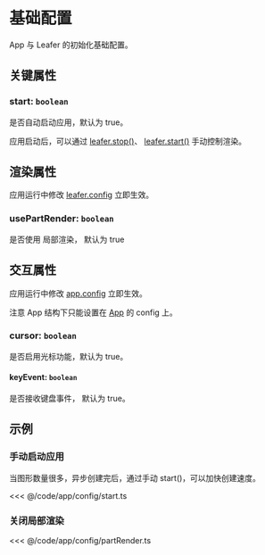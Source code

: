# 基础配置

App 与 Leafer 的初始化基础配置。

## 关键属性

### start: `boolean`

是否自动启动应用，默认为 true。

应用启动后，可以通过 [leafer.stop()](/reference/display/Leafer.md#start)、 [leafer.start()](/reference/display/Leafer.md#start) 手动控制渲染。

## 渲染属性

应用运行中修改 [leafer.config](/reference/display/Leafer.md#config-ileaferconfig) 立即生效。

### usePartRender: `boolean`

是否使用 局部渲染， 默认为 true

## 交互属性

应用运行中修改 [app.config](/reference/display/Leafer.md#config-ileaferconfig) 立即生效。

注意 App 结构下只能设置在 [App](/reference/display/App.md) 的 config 上。

### cursor: `boolean`

是否启用光标功能，默认为 true。

#### keyEvent: `boolean`

是否接收键盘事件， 默认为 true。

## 示例

### 手动启动应用

当图形数量很多，异步创建完后，通过手动 start()，可以加快创建速度。

<<< @/code/app/config/start.ts

### 关闭局部渲染

<<< @/code/app/config/partRender.ts
